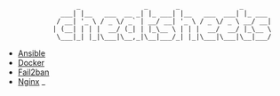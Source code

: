 ```
                  _                _       _               _       
              ___| |__   ___  __ _| |_ ___| |__   ___  ___| |_ ___ 
             / __| '_ \ / _ \/ _` | __/ __| '_ \ / _ \/ _ \ __/ __|
            | (__| | | |  __/ (_| | |_\__ \ | | |  __/  __/ |_\__ \
             \___|_| |_|\___|\__,_|\__|___/_| |_|\___|\___|\__|___/
```

- [Ansible](https://github.com/dvlpmike/cheatsheets/blob/main/ansible/ansible.md)
- [Docker](https://github.com/dvlpmike/cheatsheets/blob/main/docker/docker.md)
- [Fail2ban](https://github.com/dvlpmike/cheatsheets/blob/main/fail2ban/fail2ban.md)
- [Nginx](https://github.com/dvlpmike/cheatsheets/blob/main/nginx/nginx.md)      _                

                                                       
